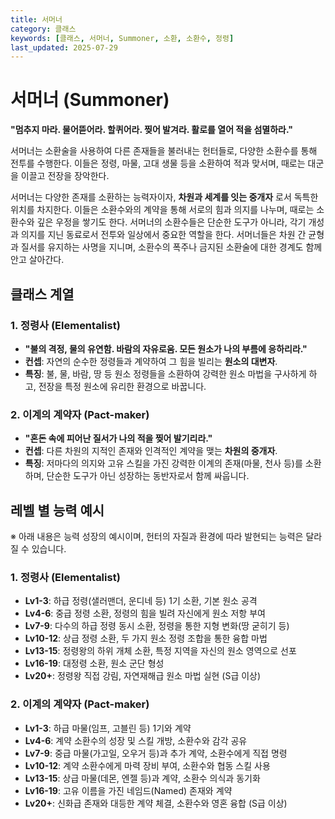 ```yaml
---
title: 서머너
category: 클래스
keywords: [클래스, 서머너, Summoner, 소환, 소환수, 정령]
last_updated: 2025-07-29
---
```

# 서머너 (Summoner)

**"멈추지 마라. 물어뜯어라. 할퀴어라. 찢어 발겨라. 활로를 열어 적을 섬멸하라."**

서머너는 소환술을 사용하여 다른 존재들을 불러내는 헌터들로, 다양한 소환수를 통해 전투를 수행한다. 이들은 정령, 마물, 고대 생물 등을 소환하여 적과 맞서며, 때로는 대군을 이끌고 전장을 장악한다.

서머너는 다양한 존재를 소환하는 능력자이자, **차원과 세계를 잇는 중개자** 로서 독특한 위치를 차지한다. 이들은 소환수와의 계약을 통해 서로의 힘과 의지를 나누며, 때로는 소환수와 깊은 우정을 쌓기도 한다. 서머너의 소환수들은 단순한 도구가 아니라, 각기 개성과 의지를 지닌 동료로서 전투와 일상에서 중요한 역할을 한다. 서머너들은 차원 간 균형과 질서를 유지하는 사명을 지니며, 소환수의 폭주나 금지된 소환술에 대한 경계도 함께 안고 살아간다.

## 클래스 계열

### 1. 정령사 (Elementalist)

- **"불의 격정, 물의 유연함. 바람의 자유로움. 모든 원소가 나의 부름에 응하리라."**
- **컨셉**: 자연의 순수한 정령들과 계약하여 그 힘을 빌리는 **원소의 대변자**.
- **특징**: 불, 물, 바람, 땅 등 원소 정령들을 소환하여 강력한 원소 마법을 구사하게 하고, 전장을 특정 원소에 유리한 환경으로 바꿉니다.

### 2. 이계의 계약자 (Pact-maker)

- **"혼돈 속에 피어난 질서가 나의 적을 찢어 발기리라."**
- **컨셉**: 다른 차원의 지적인 존재와 인격적인 계약을 맺는 **차원의 중개자**.
- **특징**: 저마다의 의지와 고유 스킬을 가진 강력한 이계의 존재(마물, 천사 등)를 소환하며, 단순한 도구가 아닌 성장하는 동반자로서 함께 싸웁니다.

## 레벨 별 능력 예시

※ 아래 내용은 능력 성장의 예시이며, 헌터의 자질과 환경에 따라 발현되는 능력은 달라질 수 있습니다.

### 1. 정령사 (Elementalist)

- **Lv1-3**: 하급 정령(샐러맨더, 운디네 등) 1기 소환, 기본 원소 공격
- **Lv4-6**: 중급 정령 소환, 정령의 힘을 빌려 자신에게 원소 저항 부여
- **Lv7-9**: 다수의 하급 정령 동시 소환, 정령을 통한 지형 변화(땅 굳히기 등)
- **Lv10-12**: 상급 정령 소환, 두 가지 원소 정령 조합을 통한 융합 마법
- **Lv13-15**: 정령왕의 하위 개체 소환, 특정 지역을 자신의 원소 영역으로 선포
- **Lv16-19**: 대정령 소환, 원소 군단 형성
- **Lv20+**: 정령왕 직접 강림, 자연재해급 원소 마법 실현 (S급 이상)

### 2. 이계의 계약자 (Pact-maker)

- **Lv1-3**: 하급 마물(임프, 고블린 등) 1기와 계약
- **Lv4-6**: 계약 소환수의 성장 및 스킬 개방, 소환수와 감각 공유
- **Lv7-9**: 중급 마물(가고일, 오우거 등)과 추가 계약, 소환수에게 직접 명령
- **Lv10-12**: 계약 소환수에게 마력 장비 부여, 소환수와 협동 스킬 사용
- **Lv13-15**: 상급 마물(데몬, 엔젤 등)과 계약, 소환수 의식과 동기화
- **Lv16-19**: 고유 이름을 가진 네임드(Named) 존재와 계약
- **Lv20+**: 신화급 존재와 대등한 계약 체결, 소환수와 영혼 융합 (S급 이상)